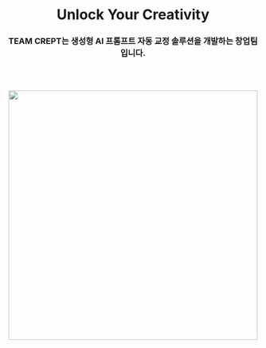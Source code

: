 <div align = "center">
  
# Unlock Your  Creativity

### TEAM CREPT는 생성형 AI 프롬프트 자동 교정 솔루션을 개발하는 창업팀입니다.
<br><br>

<img src = "https://github.com/TEAM-CREPT/.github/assets/100592495/48556bdc-c45e-4b54-b65f-a9f1aaf5294d" width = "500px" />
<br>

</div>



